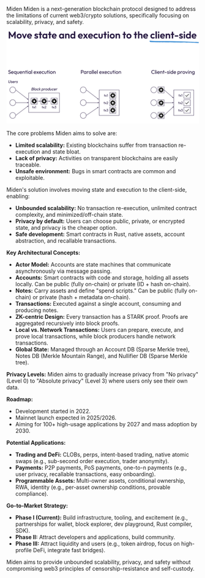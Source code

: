 Miden Miden is a next-generation blockchain protocol designed to address the limitations of current web3/crypto solutions, specifically focusing on scalability, privacy, and safety.

![alt text](image.png)

The core problems Miden aims to solve are:

-   **Limited scalability:** Existing blockchains suffer from transaction re-execution and state bloat.
-   **Lack of privacy:** Activities on transparent blockchains are easily traceable.
-   **Unsafe environment:** Bugs in smart contracts are common and exploitable.

Miden's solution involves moving state and execution to the client-side, enabling:

-   **Unbounded scalability:** No transaction re-execution, unlimited contract complexity, and minimized/off-chain state.
-   **Privacy by default:** Users can choose public, private, or encrypted state, and privacy is the cheaper option.
-   **Safe development:** Smart contracts in Rust, native assets, account abstraction, and recallable transactions.

**Key Architectural Concepts:**

-   **Actor Model:** Accounts are state machines that communicate asynchronously via message passing.
-   **Accounts:** Smart contracts with code and storage, holding all assets locally. Can be public (fully on-chain) or private (ID + hash on-chain).
-   **Notes:** Carry assets and define "spend scripts." Can be public (fully on-chain) or private (hash + metadata on-chain).
-   **Transactions:** Executed against a single account, consuming and producing notes.
-   **ZK-centric Design:** Every transaction has a STARK proof. Proofs are aggregated recursively into block proofs.
-   **Local vs. Network Transactions:** Users can prepare, execute, and prove local transactions, while block producers handle network transactions.
-   **Global State:** Managed through an Account DB (Sparse Merkle tree), Notes DB (Merkle Mountain Range), and Nullifier DB (Sparse Merkle tree).

**Privacy Levels:** Miden aims to gradually increase privacy from "No privacy" (Level 0) to "Absolute privacy" (Level 3) where users only see their own data.

**Roadmap:**

-   Development started in 2022.
-   Mainnet launch expected in 2025/2026.
-   Aiming for 100+ high-usage applications by 2027 and mass adoption by 2030.

**Potential Applications:**

-   **Trading and DeFi:** CLOBs, perps, intent-based trading, native atomic swaps (e.g., sub-second order execution, trader anonymity).
-   **Payments:** P2P payments, PoS payments, one-to-n payments (e.g., user privacy, recallable transactions, easy onboarding).
-   **Programmable Assets:** Multi-owner assets, conditional ownership, RWA, identity (e.g., per-asset ownership conditions, provable compliance).

**Go-to-Market Strategy:**

-   **Phase I (Current):** Build infrastructure, tooling, and excitement (e.g., partnerships for wallet, block explorer, dev playground, Rust compiler, SDK).
-   **Phase II:** Attract developers and applications, build community.
-   **Phase III:** Attract liquidity and users (e.g., token airdrop, focus on high-profile DeFi, integrate fast bridges).

Miden aims to provide unbounded scalability, privacy, and safety without compromising web3 principles of censorship-resistance and self-custody.